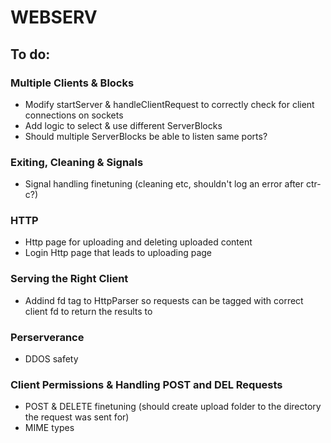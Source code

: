 # WEBSERV

## To do:

### Multiple Clients & Blocks
* Modify startServer & handleClientRequest to correctly check for client connections on sockets
* Add logic to select & use different ServerBlocks
* Should multiple ServerBlocks be able to listen same ports?

### Exiting, Cleaning & Signals
* Signal handling finetuning (cleaning etc, shouldn't log an error after ctr-c?)

### HTTP
* Http page for uploading and deleting uploaded content
* Login Http page that leads to uploading page

### Serving the Right Client
* Addind fd tag to HttpParser so requests can be tagged with correct client fd to return the results to

### Perserverance
* DDOS safety

### Client Permissions & Handling POST and DEL Requests
* POST & DELETE finetuning (should create upload folder to the directory the request was sent for)
* MIME types
